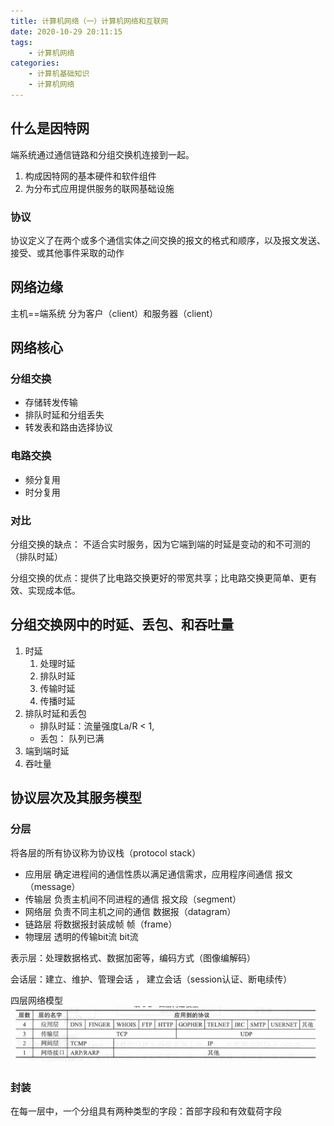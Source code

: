 ```yaml
---
title: 计算机网络（一）计算机网络和互联网
date: 2020-10-29 20:11:15
tags: 
    - 计算机网络
categories:
    - 计算机基础知识
    - 计算机网络
---
```

##  什么是因特网

端系统通过通信链路和分组交换机连接到一起。

1.  构成因特网的基本硬件和软件组件
2.  为分布式应用提供服务的联网基础设施

### 协议

协议定义了在两个或多个通信实体之间交换的报文的格式和顺序，以及报文发送、接受、或其他事件采取的动作

##  网络边缘

主机==端系统 分为客户（client）和服务器（client）

##  网络核心

### 分组交换
+ 存储转发传输
+ 排队时延和分组丢失
+ 转发表和路由选择协议

### 电路交换
+ 频分复用
+ 时分复用

### 对比
分组交换的缺点： 不适合实时服务，因为它端到端的时延是变动的和不可测的（排队时延）

分组交换的优点：提供了比电路交换更好的带宽共享；比电路交换更简单、更有效、实现成本低。

## 分组交换网中的时延、丢包、和吞吐量

1. 时延
    1.  处理时延
    1.  排队时延
    1.  传输时延
    1.  传播时延
2.  排队时延和丢包
    + 排队时延：流量强度La/R < 1,
    + 丢包： 队列已满
3.  端到端时延
4.  吞吐量
    
## 协议层次及其服务模型

### 分层

将各层的所有协议称为协议栈（protocol stack）
+ 应用层 确定进程间的通信性质以满足通信需求，应用程序间通信    报文（message）
+ 传输层 负责主机间不同进程的通信                           报文段（segment）
+ 网络层 负责不同主机之间的通信                               数据报（datagram）
+ 链路层  将数据报封装成帧                                   帧（frame）
+ 物理层   透明的传输bit流                                    bit流


表示层：处理数据格式、数据加密等，编码方式（图像编解码）

会话层：建立、维护、管理会话 ， 建立会话（session认证、断电续传）

四层网络模型![](https://raw.githubusercontent.com/Yqzzxlj/Image-Hosting/master/%E5%9B%9B%E5%B1%82%E7%BD%91%E7%BB%9C%E6%A8%A1%E5%9E%8B.png)

### 封装
在每一层中，一个分组具有两种类型的字段：首部字段和有效载荷字段